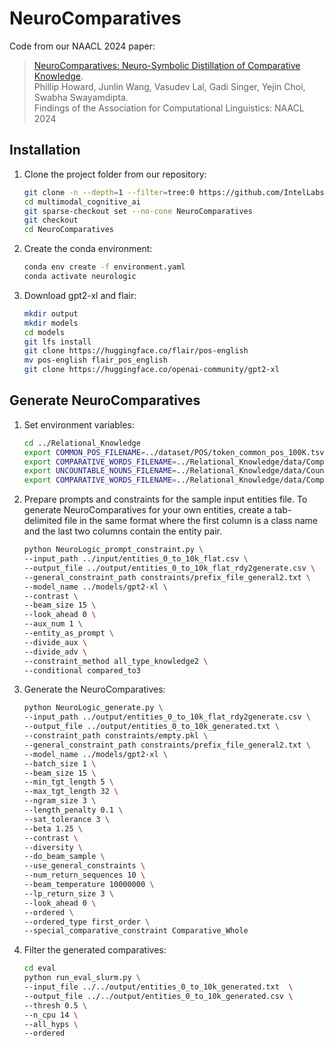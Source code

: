 # NeuroComparatives

Code from our NAACL 2024 paper:
> [NeuroComparatives: Neuro-Symbolic Distillation of Comparative Knowledge](https://aclanthology.org/2024.findings-naacl.281.pdf).<br> 
> Phillip Howard, Junlin Wang, Vasudev Lal, Gadi Singer, Yejin Choi, Swabha Swayamdipta.<br> 
> Findings of the Association for Computational Linguistics: NAACL 2024

## Installation

1. Clone the project folder from our repository:

    ```bash
    git clone -n --depth=1 --filter=tree:0 https://github.com/IntelLabs/multimodal_cognitive_ai.git
    cd multimodal_cognitive_ai
    git sparse-checkout set --no-cone NeuroComparatives
    git checkout
    cd NeuroComparatives
    ```

2. Create the conda environment:

    ```bash
    conda env create -f environment.yaml
    conda activate neurologic
    ```

3. Download gpt2-xl and flair:

    ```bash
    mkdir output
    mkdir models
    cd models
    git lfs install
    git clone https://huggingface.co/flair/pos-english
    mv pos-english flair_pos_english
    git clone https://huggingface.co/openai-community/gpt2-xl
    ```

## Generate NeuroComparatives

1. Set environment variables:

    ```bash
    cd ../Relational_Knowledge
    export COMMON_POS_FILENAME=../dataset/POS/token_common_pos_100K.tsv
    export COMPARATIVE_WORDS_FILENAME=../Relational_Knowledge/data/Comparative_Words/frequent_list.txt
    export UNCOUNTABLE_NOUNS_FILENAME=../Relational_Knowledge/data/Countable_Nouns/combined_set.pkl
    export COMPARATIVE_WORDS_FILENAME=../Relational_Knowledge/data/Comparative_Words/frequent_list.txt
    ```

2. Prepare prompts and constraints for the sample input entities file. To generate NeuroComparatives for your own entities, create a tab-delimited file in the same format where the first column is a class name and the last two columns contain the entity pair.

    ```bash
    python NeuroLogic_prompt_constraint.py \
    --input_path ../input/entities_0_to_10k_flat.csv \
    --output_file ../output/entities_0_to_10k_flat_rdy2generate.csv \
    --general_constraint_path constraints/prefix_file_general2.txt \
    --model_name ../models/gpt2-xl \
    --contrast \
    --beam_size 15 \
    --look_ahead 0 \
    --aux_num 1 \
    --entity_as_prompt \
    --divide_aux \
    --divide_adv \
    --constraint_method all_type_knowledge2 \
    --conditional compared_to3
    ```

3. Generate the NeuroComparatives:

    ```bash
    python NeuroLogic_generate.py \
    --input_path ../output/entities_0_to_10k_flat_rdy2generate.csv \
    --output_file ../output/entities_0_to_10k_generated.txt \
    --constraint_path constraints/empty.pkl \
    --general_constraint_path constraints/prefix_file_general2.txt \
    --model_name ../models/gpt2-xl \
    --batch_size 1 \
    --beam_size 15 \
    --min_tgt_length 5 \
    --max_tgt_length 32 \
    --ngram_size 3 \
    --length_penalty 0.1 \
    --sat_tolerance 3 \
    --beta 1.25 \
    --contrast \
    --diversity \
    --do_beam_sample \
    --use_general_constraints \
    --num_return_sequences 10 \
    --beam_temperature 10000000 \
    --lp_return_size 3 \
    --look_ahead 0 \
    --ordered \
    --ordered_type first_order \
    --special_comparative_constraint Comparative_Whole
    ```

4. Filter the generated comparatives:
    ```bash 
    cd eval
    python run_eval_slurm.py \
    --input_file ../../output/entities_0_to_10k_generated.txt  \
    --output_file ../../output/entities_0_to_10k_generated.csv \
    --thresh 0.5 \
    --n_cpu 14 \
    --all_hyps \
    --ordered
    ```